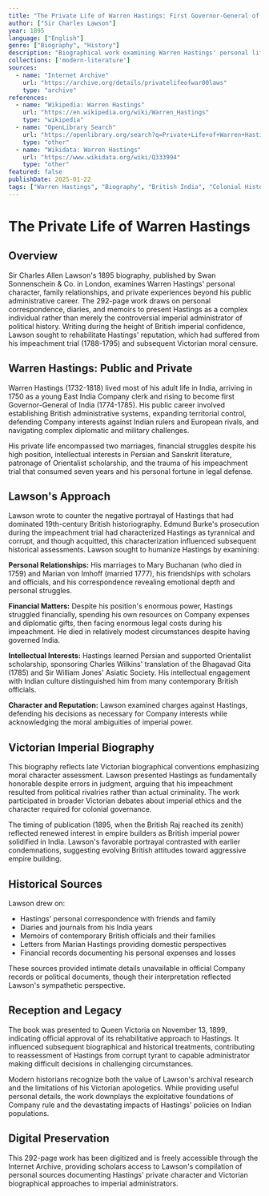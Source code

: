 ```yaml
---
title: "The Private Life of Warren Hastings: First Governor-General of India"
author: ["Sir Charles Lawson"]
year: 1895
language: ["English"]
genre: ["Biography", "History"]
description: "Biographical work examining Warren Hastings' personal life and character beyond his administrative role as Governor-General. By Lawson, 1895."
collections: ['modern-literature']
sources:
  - name: "Internet Archive"
    url: "https://archive.org/details/privatelifeofwar00laws"
    type: "archive"
references:
  - name: "Wikipedia: Warren Hastings"
    url: "https://en.wikipedia.org/wiki/Warren_Hastings"
    type: "wikipedia"
  - name: "OpenLibrary Search"
    url: "https://openlibrary.org/search?q=Private+Life+of+Warren+Hastings+Charles+Lawson"
    type: "other"
  - name: "Wikidata: Warren Hastings"
    url: "https://www.wikidata.org/wiki/Q333994"
    type: "other"
featured: false
publishDate: 2025-01-22
tags: ["Warren Hastings", "Biography", "British India", "Colonial History", "18th Century", "Personal History", "East India Company", "Governor-General", "Victorian Biography", "Imperial History"]
---
```


# The Private Life of Warren Hastings

## Overview

Sir Charles Allen Lawson's 1895 biography, published by Swan Sonnenschein & Co. in London, examines Warren Hastings' personal character, family relationships, and private experiences beyond his public administrative career. The 292-page work draws on personal correspondence, diaries, and memoirs to present Hastings as a complex individual rather than merely the controversial imperial administrator of political history. Writing during the height of British imperial confidence, Lawson sought to rehabilitate Hastings' reputation, which had suffered from his impeachment trial (1788-1795) and subsequent Victorian moral censure.

## Warren Hastings: Public and Private

Warren Hastings (1732-1818) lived most of his adult life in India, arriving in 1750 as a young East India Company clerk and rising to become first Governor-General of India (1774-1785). His public career involved establishing British administrative systems, expanding territorial control, defending Company interests against Indian rulers and European rivals, and navigating complex diplomatic and military challenges.

His private life encompassed two marriages, financial struggles despite his high position, intellectual interests in Persian and Sanskrit literature, patronage of Orientalist scholarship, and the trauma of his impeachment trial that consumed seven years and his personal fortune in legal defense.

## Lawson's Approach

Lawson wrote to counter the negative portrayal of Hastings that had dominated 19th-century British historiography. Edmund Burke's prosecution during the impeachment trial had characterized Hastings as tyrannical and corrupt, and though acquitted, this characterization influenced subsequent historical assessments. Lawson sought to humanize Hastings by examining:

**Personal Relationships:**
His marriages to Mary Buchanan (who died in 1759) and Marian von Imhoff (married 1777), his friendships with scholars and officials, and his correspondence revealing emotional depth and personal struggles.

**Financial Matters:**
Despite his position's enormous power, Hastings struggled financially, spending his own resources on Company expenses and diplomatic gifts, then facing enormous legal costs during his impeachment. He died in relatively modest circumstances despite having governed India.

**Intellectual Interests:**
Hastings learned Persian and supported Orientalist scholarship, sponsoring Charles Wilkins' translation of the Bhagavad Gita (1785) and Sir William Jones' Asiatic Society. His intellectual engagement with Indian culture distinguished him from many contemporary British officials.

**Character and Reputation:**
Lawson examined charges against Hastings, defending his decisions as necessary for Company interests while acknowledging the moral ambiguities of imperial power.

## Victorian Imperial Biography

This biography reflects late Victorian biographical conventions emphasizing moral character assessment. Lawson presented Hastings as fundamentally honorable despite errors in judgment, arguing that his impeachment resulted from political rivalries rather than actual criminality. The work participated in broader Victorian debates about imperial ethics and the character required for colonial governance.

The timing of publication (1895, when the British Raj reached its zenith) reflected renewed interest in empire builders as British imperial power solidified in India. Lawson's favorable portrayal contrasted with earlier condemnations, suggesting evolving British attitudes toward aggressive empire building.

## Historical Sources

Lawson drew on:
- Hastings' personal correspondence with friends and family
- Diaries and journals from his India years
- Memoirs of contemporary British officials and their families
- Letters from Marian Hastings providing domestic perspectives
- Financial records documenting his personal expenses and losses

These sources provided intimate details unavailable in official Company records or political documents, though their interpretation reflected Lawson's sympathetic perspective.

## Reception and Legacy

The book was presented to Queen Victoria on November 13, 1899, indicating official approval of its rehabilitative approach to Hastings. It influenced subsequent biographical and historical treatments, contributing to reassessment of Hastings from corrupt tyrant to capable administrator making difficult decisions in challenging circumstances.

Modern historians recognize both the value of Lawson's archival research and the limitations of his Victorian apologetics. While providing useful personal details, the work downplays the exploitative foundations of Company rule and the devastating impacts of Hastings' policies on Indian populations.

## Digital Preservation

This 292-page work has been digitized and is freely accessible through the Internet Archive, providing scholars access to Lawson's compilation of personal sources documenting Hastings' private character and Victorian biographical approaches to imperial administrators.
